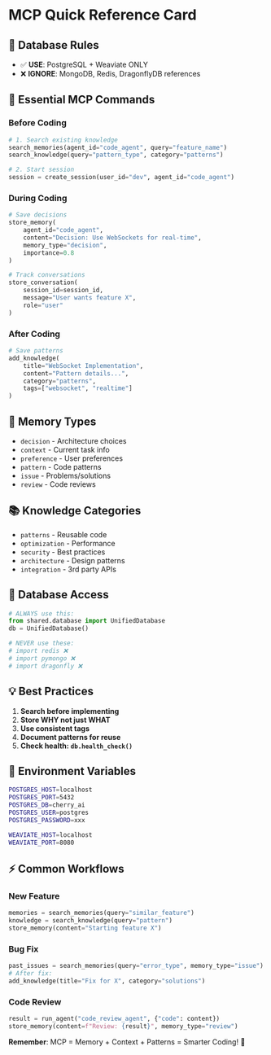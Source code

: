 # MCP Quick Reference Card

## 🚨 Database Rules
- ✅ **USE**: PostgreSQL + Weaviate ONLY
- ❌ **IGNORE**: MongoDB, Redis, DragonflyDB references

## 🎯 Essential MCP Commands

### Before Coding
```python
# 1. Search existing knowledge
search_memories(agent_id="code_agent", query="feature_name")
search_knowledge(query="pattern_type", category="patterns")

# 2. Start session
session = create_session(user_id="dev", agent_id="code_agent")
```

### During Coding
```python
# Save decisions
store_memory(
    agent_id="code_agent",
    content="Decision: Use WebSockets for real-time",
    memory_type="decision",
    importance=0.8
)

# Track conversations
store_conversation(
    session_id=session_id,
    message="User wants feature X",
    role="user"
)
```

### After Coding
```python
# Save patterns
add_knowledge(
    title="WebSocket Implementation",
    content="Pattern details...",
    category="patterns",
    tags=["websocket", "realtime"]
)
```

## 📁 Memory Types
- `decision` - Architecture choices
- `context` - Current task info
- `preference` - User preferences
- `pattern` - Code patterns
- `issue` - Problems/solutions
- `review` - Code reviews

## 📚 Knowledge Categories
- `patterns` - Reusable code
- `optimization` - Performance
- `security` - Best practices
- `architecture` - Design patterns
- `integration` - 3rd party APIs

## 🔧 Database Access
```python
# ALWAYS use this:
from shared.database import UnifiedDatabase
db = UnifiedDatabase()

# NEVER use these:
# import redis ❌
# import pymongo ❌
# import dragonfly ❌
```

## 💡 Best Practices
1. **Search before implementing**
2. **Store WHY not just WHAT**
3. **Use consistent tags**
4. **Document patterns for reuse**
5. **Check health: `db.health_check()`**

## 🚀 Environment Variables
```bash
POSTGRES_HOST=localhost
POSTGRES_PORT=5432
POSTGRES_DB=cherry_ai
POSTGRES_USER=postgres
POSTGRES_PASSWORD=xxx

WEAVIATE_HOST=localhost
WEAVIATE_PORT=8080
```

## ⚡ Common Workflows

### New Feature
```python
memories = search_memories(query="similar_feature")
knowledge = search_knowledge(query="pattern")
store_memory(content="Starting feature X")
```

### Bug Fix
```python
past_issues = search_memories(query="error_type", memory_type="issue")
# After fix:
add_knowledge(title="Fix for X", category="solutions")
```

### Code Review
```python
result = run_agent("code_review_agent", {"code": content})
store_memory(content=f"Review: {result}", memory_type="review")
```

**Remember**: MCP = Memory + Context + Patterns = Smarter Coding! 🧠 